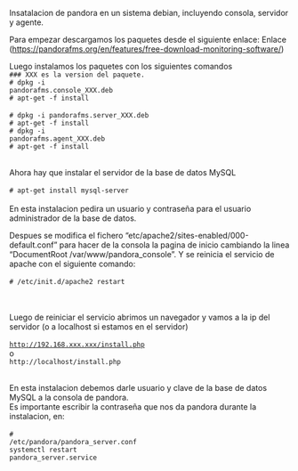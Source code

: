 Insatalacion de pandora en un sistema debian, incluyendo consola, servidor y agente.

Para empezar descargamos los paquetes desde el siguiente enlace: Enlace (https://pandorafms.org/en/features/free-download-monitoring-software/)

Luego instalamos los paquetes con los siguientes comandos <br>
  <code>### XXX es la version del paquete.  </code><br>
  <code># dpkg -i pandorafms.console_XXX.deb  </code><br>
  <code># apt-get -f install  </code><br>
  <code># dpkg -i pandorafms.server_XXX.deb </code><br>
  <code># apt-get -f install </code><br>
  <code># dpkg -i pandorafms.agent_XXX.deb  </code><br>
  <code># apt-get -f install  </code><br>

Ahora hay que instalar el servidor de la base de datos MySQL <br><br>
  <code># apt-get install mysql-server </code><br><br>
En esta instalacion pedira un usuario y contraseña para el usuario administrador de la base de datos.

Despues se modifica el fichero “etc/apache2/sites-enabled/000-default.conf” para hacer de la consola la pagina de inicio
cambiando la linea “DocumentRoot /var/www/pandora_console”. Y se reinicia el servicio de apache con el siguiente comando:
  <br><br>
  <code># /etc/init.d/apache2 restart </code><br><br>

Luego de reiniciar el servicio abrimos un navegador y vamos a la ip del servidor (o a localhost si estamos en el servidor)
  <br><br>
  <code>http://192.168.xxx.xxx/install.php</code><br>
  o<br>
  <code>http://localhost/install.php</code><br><br>
  
En esta instalacion debemos darle usuario y clave de la base de datos MySQL a la consola de pandora. <br>
Es importante escribir la contraseña que nos da pandora durante la instalacion, en:
  <br><br>
  <code># /etc/pandora/pandora_server.conf</code><br>
  <code>systemctl restart pandora_server.service</code>
